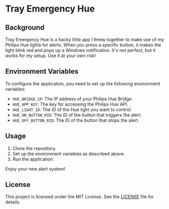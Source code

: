 # Tray Emergency Hue

## Background

Tray Emergency Hue is a hacky little app I threw together to make use of my Philips Hue lights for alerts. When you press a specific button, it makes the light blink red and pops up a Windows notification. It's not perfect, but it works for my setup. Use it at your own risk!

## Environment Variables

To configure the application, you need to set up the following environment variables:

- `HUE_BRIDGE_IP`: The IP address of your Philips Hue Bridge.
- `HUE_APP_KEY`: The key for accessing the Philips Hue API.
- `HUE_LIGHT_ID`: The ID of the Hue light you want to control.
- `HUE_ON_BUTTON_RID`: The ID of the button that triggers the alert.
- `HUE_OFF_BUTTON_RID`: The ID of the button that stops the alert.


## Usage

1. Clone the repository.
2. Set up the environment variables as described above.
3. Run the application.

Enjoy your new alert system!

## License

This project is licensed under the MIT License. See the [LICENSE](LICENSE) file for details.